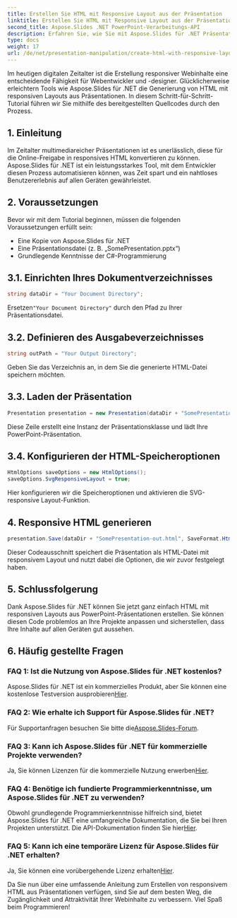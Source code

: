 ```yaml
---
title: Erstellen Sie HTML mit Responsive Layout aus der Präsentation
linktitle: Erstellen Sie HTML mit Responsive Layout aus der Präsentation
second_title: Aspose.Slides .NET PowerPoint-Verarbeitungs-API
description: Erfahren Sie, wie Sie mit Aspose.Slides für .NET Präsentationen in responsives HTML konvertieren. Erstellen Sie mühelos interaktive, gerätefreundliche Inhalte.
type: docs
weight: 17
url: /de/net/presentation-manipulation/create-html-with-responsive-layout-from-presentation/
---
```


Im heutigen digitalen Zeitalter ist die Erstellung responsiver Webinhalte eine entscheidende Fähigkeit für Webentwickler und -designer. Glücklicherweise erleichtern Tools wie Aspose.Slides für .NET die Generierung von HTML mit responsiven Layouts aus Präsentationen. In diesem Schritt-für-Schritt-Tutorial führen wir Sie mithilfe des bereitgestellten Quellcodes durch den Prozess.


## 1. Einleitung
Im Zeitalter multimediareicher Präsentationen ist es unerlässlich, diese für die Online-Freigabe in responsives HTML konvertieren zu können. Aspose.Slides für .NET ist ein leistungsstarkes Tool, mit dem Entwickler diesen Prozess automatisieren können, was Zeit spart und ein nahtloses Benutzererlebnis auf allen Geräten gewährleistet.

## 2. Voraussetzungen
Bevor wir mit dem Tutorial beginnen, müssen die folgenden Voraussetzungen erfüllt sein:
- Eine Kopie von Aspose.Slides für .NET
- Eine Präsentationsdatei (z. B. „SomePresentation.pptx“)
- Grundlegende Kenntnisse der C#-Programmierung

## 3.1. Einrichten Ihres Dokumentverzeichnisses
```csharp
string dataDir = "Your Document Directory";
```
 Ersetzen`"Your Document Directory"` durch den Pfad zu Ihrer Präsentationsdatei.

## 3.2. Definieren des Ausgabeverzeichnisses
```csharp
string outPath = "Your Output Directory";
```
Geben Sie das Verzeichnis an, in dem Sie die generierte HTML-Datei speichern möchten.

## 3.3. Laden der Präsentation
```csharp
Presentation presentation = new Presentation(dataDir + "SomePresentation.pptx");
```
Diese Zeile erstellt eine Instanz der Präsentationsklasse und lädt Ihre PowerPoint-Präsentation.

## 3.4. Konfigurieren der HTML-Speicheroptionen
```csharp
HtmlOptions saveOptions = new HtmlOptions();
saveOptions.SvgResponsiveLayout = true;
```
Hier konfigurieren wir die Speicheroptionen und aktivieren die SVG-responsive Layout-Funktion.

## 4. Responsive HTML generieren
```csharp
presentation.Save(dataDir + "SomePresentation-out.html", SaveFormat.Html, saveOptions);
```
Dieser Codeausschnitt speichert die Präsentation als HTML-Datei mit responsivem Layout und nutzt dabei die Optionen, die wir zuvor festgelegt haben.

## 5. Schlussfolgerung
Dank Aspose.Slides für .NET können Sie jetzt ganz einfach HTML mit responsiven Layouts aus PowerPoint-Präsentationen erstellen. Sie können diesen Code problemlos an Ihre Projekte anpassen und sicherstellen, dass Ihre Inhalte auf allen Geräten gut aussehen.

## 6. Häufig gestellte Fragen

### FAQ 1: Ist die Nutzung von Aspose.Slides für .NET kostenlos?
 Aspose.Slides für .NET ist ein kommerzielles Produkt, aber Sie können eine kostenlose Testversion ausprobieren[Hier](https://releases.aspose.com/).

### FAQ 2: Wie erhalte ich Support für Aspose.Slides für .NET?
Für Supportanfragen besuchen Sie bitte die[Aspose.Slides-Forum](https://forum.aspose.com/).

### FAQ 3: Kann ich Aspose.Slides für .NET für kommerzielle Projekte verwenden?
 Ja, Sie können Lizenzen für die kommerzielle Nutzung erwerben[Hier](https://purchase.aspose.com/buy).

### FAQ 4: Benötige ich fundierte Programmierkenntnisse, um Aspose.Slides für .NET zu verwenden?
 Obwohl grundlegende Programmierkenntnisse hilfreich sind, bietet Aspose.Slides für .NET eine umfangreiche Dokumentation, die Sie bei Ihren Projekten unterstützt. Die API-Dokumentation finden Sie hier[Hier](https://reference.aspose.com/slides/net/).

### FAQ 5: Kann ich eine temporäre Lizenz für Aspose.Slides für .NET erhalten?
 Ja, Sie können eine vorübergehende Lizenz erhalten[Hier](https://purchase.aspose.com/temporary-license/).

Da Sie nun über eine umfassende Anleitung zum Erstellen von responsivem HTML aus Präsentationen verfügen, sind Sie auf dem besten Weg, die Zugänglichkeit und Attraktivität Ihrer Webinhalte zu verbessern. Viel Spaß beim Programmieren!